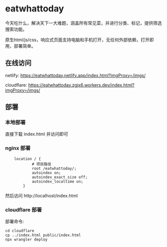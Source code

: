 # eatwhattoday
今天吃什么，解决天下一大难题，涵盖所有常见菜，并进行分类、标记，提供筛选搜索功能。

原生html/js/css，响应式页面支持电脑和手机打开，无任何外部依赖，打开即用，部署简单。


## 在线访问

netlify: https://eatwhattoday.netlify.app/index.html?imgProxy=/imgs/

cloudflare: https://eatwhattoday.zgjx6.workers.dev/index.html?imgProxy=/imgs/

## 部署

### 本地部署

直接下载 index.html 并访问即可

### nginx 部署

```
    location / {
            # 项目路径
            root /eatwhattoday/;
            autoindex on;
            autoindex_exact_size off;
            autoindex_localtime on;
        }
```

然后访问 http://localhost/index.html

### cloudflare 部署

部署命令:

```shell
cd cloudflare
cp ../index.html public/index.html
npx wrangler deploy
```
